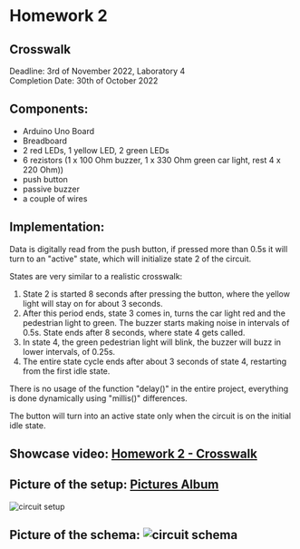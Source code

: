 #  Homework 2
## Crosswalk

Deadline: 3rd of November 2022, Laboratory 4<br>
Completion Date: 30th of October 2022

## Components:
* Arduino Uno Board
* Breadboard
* 2 red LEDs, 1 yellow LED, 2 green LEDs
* 6 rezistors (1 x 100 Ohm buzzer, 1 x 330 Ohm green car light, rest 4 x 220 Ohm))
* push button
* passive buzzer
* a couple of wires

## Implementation:
Data is digitally read from the push button, if pressed more than 0.5s it will turn to an "active" state, which will initialize state 2 of the circuit.

States are very similar to a realistic crosswalk:
1. State 2 is started 8 seconds after pressing the button, where the yellow light will stay on for about 3 seconds. 
2. After this period ends, state 3 comes in, turns the car light red and the pedestrian light to green. The buzzer starts making noise in intervals of 0.5s. State ends after 8 seconds, where state 4 gets called. 
3. In state 4, the green pedestrian light will blink, the buzzer will buzz in lower intervals, of 0.25s. 
4. The entire state cycle ends after about 3 seconds of state 4, restarting from the first idle state.

There is no usage of the function "delay()" in the entire project, everything is done dynamically using "millis()" differences.

The button will turn into an active state only when the circuit is on the initial idle state.

## Showcase video: [Homework 2 - Crosswalk]([TBA](https://youtu.be/tjITBHbUue4))

## Picture of the setup: [Pictures Album](https://imgur.com/a/CEPxUwc)
![circuit setup](https://i.imgur.com/TfqcUkW.jpg)
## Picture of the schema: ![circuit schema](https://i.imgur.com/b4kvLRM.png)
